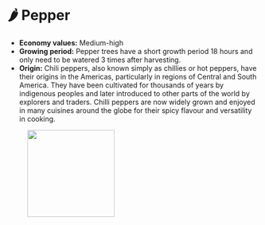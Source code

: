 # 🌶️ Pepper

* **Economy values:** Medium-high
* **Growing period:** Pepper trees have a short growth period 18 hours and only need to be watered 3 times after harvesting.
*   **Origin:** Chili peppers, also known simply as chillies or hot peppers, have their origins in the Americas, particularly in regions of Central and South America. They have been cultivated for thousands of years by indigenous peoples and later introduced to other parts of the world by explorers and traders. Chilli peppers are now widely grown and enjoyed in many cuisines around the globe for their spicy flavour and versatility in cooking.



<div>

<figure><img src="../.gitbook/assets/1.png" alt="" width="175"><figcaption></figcaption></figure>

 

<figure><img src="../.gitbook/assets/tree-mid-1.png" alt=""><figcaption></figcaption></figure>

 

<figure><img src="../.gitbook/assets/tree-1.png" alt=""><figcaption></figcaption></figure>

</div>
